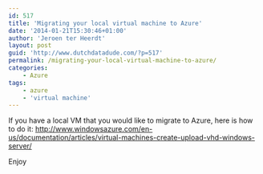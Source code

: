 ```yaml
---
id: 517
title: 'Migrating your local virtual machine to Azure'
date: '2014-01-21T15:30:46+01:00'
author: 'Jeroen ter Heerdt'
layout: post
guid: 'http://www.dutchdatadude.com/?p=517'
permalink: /migrating-your-local-virtual-machine-to-azure/
categories:
    - Azure
tags:
    - azure
    - 'virtual machine'
---
```


If you have a local VM that you would like to migrate to Azure, here is how to do it: <a href="http://www.windowsazure.com/en-us/documentation/articles/virtual-machines-create-upload-vhd-windows-server/">http://www.windowsazure.com/en-us/documentation/articles/virtual-machines-create-upload-vhd-windows-server/</a>

Enjoy